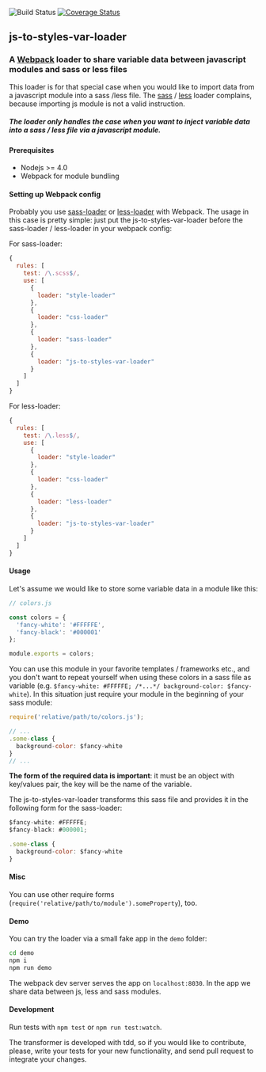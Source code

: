 ![Build Status](https://travis-ci.org/tompascall/js-to-styles-var-loader.svg?branch=master) [![Coverage Status](https://coveralls.io/repos/github/tompascall/js-to-styles-var-loader/badge.svg?branch=master)](https://coveralls.io/github/tompascall/js-to-styles-var-loader?branch=master)

## js-to-styles-var-loader

### A [Webpack]() loader to share variable data between javascript modules and sass or less files

This loader is for that special case when you would like to import data from a javascript module into a sass /less file. The [sass](https://github.com/webpack-contrib/sass-loader) / [less](http://lesscss.org/) loader complains, because importing js module is not a valid instruction.

##### The loader only handles the case when you want to inject variable data into a sass / less file via a javascript module.

#### Prerequisites

- Nodejs >= 4.0
- Webpack for module bundling


#### Setting up Webpack config

Probably you use [sass-loader](https://github.com/webpack-contrib/sass-loader) or [less-loader](https://github.com/webpack-contrib/less-loader) with Webpack. The usage in this case is pretty simple: just put the js-to-styles-var-loader before the sass-loader / less-loader in your webpack config:

For sass-loader:  
```js
{
  rules: [
    test: /\.scss$/,
    use: [
      {
        loader: "style-loader"
      },
      {
        loader: "css-loader"
      },
      {
        loader: "sass-loader"
      },
      {
        loader: "js-to-styles-var-loader"
      }
    ]
  ]
}
```

For less-loader:  

```js
{
  rules: [
    test: /\.less$/,
    use: [
      {
        loader: "style-loader"
      },
      {
        loader: "css-loader"
      },
      {
        loader: "less-loader"
      },
      {
        loader: "js-to-styles-var-loader"
      }
    ]
  ]
}
```
#### Usage

Let's assume we would like to store some variable data in a module like this:

```js
// colors.js

const colors = {
  'fancy-white': '#FFFFFE',
  'fancy-black': '#000001'
};

module.exports = colors;
```

You can use this module in your favorite templates / frameworks etc., and you don't want to repeat yourself when using these colors in a sass file as variable (e.g. `$fancy-white: #FFFFFE; /*...*/ background-color: $fancy-white`). In this situation just require your module in the beginning of your sass module:
```js
require('relative/path/to/colors.js');

// ...
.some-class {
  background-color: $fancy-white
}
// ...
```

**The form of the required data is important**: it must be an object with key/values pair, the key will be the name of the variable.

The js-to-styles-var-loader transforms this sass file and provides it in the following form for the sass-loader:  

```js
$fancy-white: #FFFFFE;
$fancy-black: #000001;

.some-class {
  background-color: $fancy-white
}
```

#### Misc

You can use other require forms (`require('relative/path/to/module').someProperty`), too.  

#### Demo

You can try the loader via a small fake app in the `demo` folder:  
```sh
cd demo
npm i
npm run demo
```
The webpack dev server serves the app on `localhost:8030`. In the app we share data between js, less and sass modules.

#### Development

Run tests with `npm test` or `npm run test:watch`.  

The transformer is developed with tdd, so if you would like to contribute, please, write your tests for your new functionality, and send pull request to integrate your changes.
